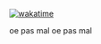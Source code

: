 [![wakatime](https://wakatime.com/badge/user/7d36b55a-b5ff-46c4-b7fd-57604568d382/project/7646dba2-55e4-45a5-87c0-3e0fecfb92a5.svg)](https://wakatime.com/badge/user/7d36b55a-b5ff-46c4-b7fd-57604568d382/project/7646dba2-55e4-45a5-87c0-3e0fecfb92a5)

oe pas mal oe pas mal